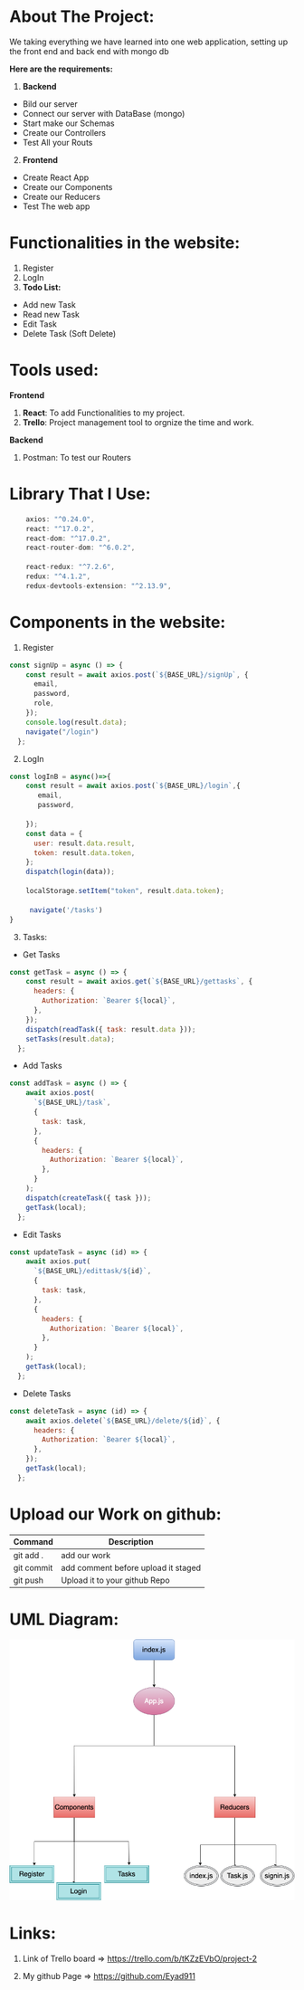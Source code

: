 

# About The Project:

 We taking everything we have learned into one web application, setting up the front end and back end with mongo db 

 **Here are the requirements:**
1. **Backend**
 - Bild our server
 - Connect our server with DataBase (mongo)
 - Start make our Schemas
 - Create our Controllers
 - Test All your Routs
 2. **Frontend**
 - Create React App
 - Create our Components
 - Create our Reducers
 - Test The web app
 


# Functionalities in the website:

1. Register 
2. LogIn
3. **Todo List:**
- Add new Task
- Read new Task
- Edit Task
- Delete Task (Soft Delete)


# Tools used:
**Frontend**
1. **React**: To add Functionalities to my project.
2. **Trello**: Project management tool to orgnize the time 
and work.

**Backend**
1. Postman: To test our Routers



# Library That I Use:

```js
    axios: "^0.24.0",
    react: "^17.0.2",
    react-dom: "^17.0.2",
    react-router-dom: "^6.0.2",
    
    react-redux: "^7.2.6",
    redux: "^4.1.2",
    redux-devtools-extension: "^2.13.9",

```


# Components in the website:

1. Register 
```js
const signUp = async () => {
    const result = await axios.post(`${BASE_URL}/signUp`, {
      email,
      password,
      role,
    });
    console.log(result.data);
    navigate("/login")
  };
```
2. LogIn
```js
const logInB = async()=>{
    const result = await axios.post(`${BASE_URL}/login`,{
       email,
       password,
    
    });
    const data = {
      user: result.data.result,
      token: result.data.token,
    };
    dispatch(login(data));
    
    localStorage.setItem("token", result.data.token);

     navigate('/tasks')
}
```
3. Tasks:

- Get Tasks
```js
const getTask = async () => {
    const result = await axios.get(`${BASE_URL}/gettasks`, {
      headers: {
        Authorization: `Bearer ${local}`,
      },
    });
    dispatch(readTask({ task: result.data }));
    setTasks(result.data);
  };
```
- Add Tasks
```js
const addTask = async () => {
    await axios.post(
      `${BASE_URL}/task`,
      {
        task: task,
      },
      {
        headers: {
          Authorization: `Bearer ${local}`,
        },
      }
    );
    dispatch(createTask({ task }));
    getTask(local);
  };
```
- Edit Tasks
```js
const updateTask = async (id) => {
    await axios.put(
      `${BASE_URL}/edittask/${id}`,
      {
        task: task,
      },
      {
        headers: {
          Authorization: `Bearer ${local}`,
        },
      }
    );
    getTask(local);
  };
```
- Delete Tasks
```js
const deleteTask = async (id) => {
    await axios.delete(`${BASE_URL}/delete/${id}`, {
      headers: {
        Authorization: `Bearer ${local}`,
      },
    });
    getTask(local);
  };
```
# Upload our Work on github:

| Command | Description |
| --- | --- |
| git add . | add our work  |
| git commit | add comment before upload it staged 
| git push | Upload it to your github Repo  |


# UML Diagram:

![This is an image](./UML.png)


# Links:

1. Link of Trello board => https://trello.com/b/tKZzEVbO/project-2

2. My github Page => https://github.com/Eyad911





